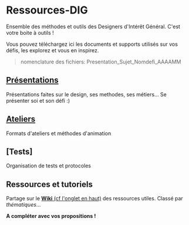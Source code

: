 # Ressources-DIG
Ensemble des méthodes et outils des Designers d'Intérêt Général. C'est votre boite à outils !

Vous pouvez téléchargez ici les documents et supports utilisés sur vos défis, les explorez et vous en inspirez.

> nomenclature des fichiers: Presentation_Sujet_Nomdefi_AAAAMM



## [Présentations](https://github.com/entrepreneur-interet-general/Ressources-DIG/tree/master/Presentations)
Présentations faites sur le design, ses methodes, ses métiers... 
Se présenter soi et son défi :)

## [Ateliers](https://github.com/entrepreneur-interet-general/Ressources-DIG/tree/master/ateliers)
Formats d'ateliers et méthodes d'animation

## [Tests]
Organisation de tests et protocoles

## Ressources et tutoriels
Partage sur le [**Wiki** (cf l'onglet en haut)](https://github.com/entrepreneur-interet-general/Ressources-DIG/wiki) des ressources utiles. Classé par _thématiques_...


**A compléter avec vos propositions !**
